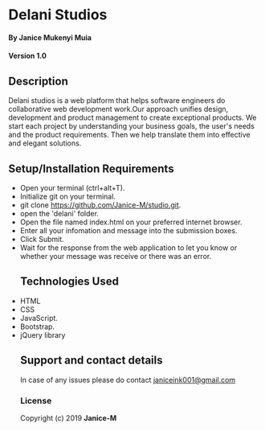 # Delani Studios

#### By **Janice Mukenyi Muia**

#### Version **1.0**

## Description

Delani studios is a web platform  that helps software engineers do  collaborative web development work.Our approach unifies design, development and
product management to create exceptional products.
We start each project by understanding your business goals,
the user's needs and the product requirements.
Then we help translate them into effective and elegant solutions.

## Setup/Installation Requirements

-   Open your terminal (ctrl+alt+T).
-   Initialize git on your terminal.
-   git clone <https://github.com/Janice-M/studio.git>.
-   open the 'delani' folder.
-   Open the file named index.html on your preferred internet browser.
-   Enter all your infomation and message into the submission boxes.
-   Click Submit.
-   Wait for the response from the web application to let you know  or whether your message was receive or there was an error.
    ## Technologies Used
-   HTML
-   CSS
-   JavaScript.
-   Bootstrap.
-   jQuery library
    ## Support and contact details
    In case of any issues please do contact janiceink001@gmail.com
    ### License
     Copyright (c) 2019 **Janice-M**
